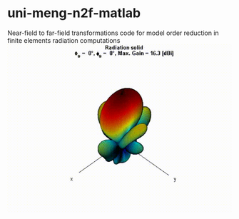 # uni-meng-n2f-matlab
Near-field to far-field transformations code for model order reduction in finite elements radiation computations
![Beamsteering](MovScan.gif)

